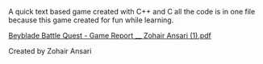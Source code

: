 A quick text based game created with C++ and C all the code is in one file because this game created for fun while learning.

[Beyblade Battle Quest - Game Report __ Zohair Ansari (1).pdf](https://github.com/user-attachments/files/18341934/Beyblade.Battle.Quest.-.Game.Report.__.Zohair.Ansari.1.pdf)

Created by Zohair Ansari
